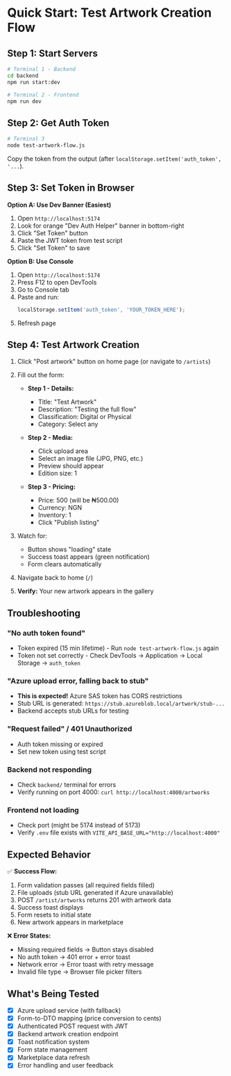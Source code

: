 # Quick Start: Test Artwork Creation Flow

## Step 1: Start Servers

```bash
# Terminal 1 - Backend
cd backend
npm run start:dev

# Terminal 2 - Frontend
npm run dev
```

## Step 2: Get Auth Token

```bash
# Terminal 3
node test-artwork-flow.js
```

Copy the token from the output (after `localStorage.setItem('auth_token', '...`).

## Step 3: Set Token in Browser

**Option A: Use Dev Banner (Easiest)**
1. Open `http://localhost:5174`
2. Look for orange "Dev Auth Helper" banner in bottom-right
3. Click "Set Token" button
4. Paste the JWT token from test script
5. Click "Set Token" to save

**Option B: Use Console**
1. Open `http://localhost:5174`
2. Press F12 to open DevTools
3. Go to Console tab
4. Paste and run:
   ```javascript
   localStorage.setItem('auth_token', 'YOUR_TOKEN_HERE');
   ```
5. Refresh page

## Step 4: Test Artwork Creation

1. Click "Post artwork" button on home page (or navigate to `/artists`)
2. Fill out the form:
   - **Step 1 - Details:**
     - Title: "Test Artwork"
     - Description: "Testing the full flow"
     - Classification: Digital or Physical
     - Category: Select any
   
   - **Step 2 - Media:**
     - Click upload area
     - Select an image file (JPG, PNG, etc.)
     - Preview should appear
     - Edition size: 1
   
   - **Step 3 - Pricing:**
     - Price: 500 (will be ₦500.00)
     - Currency: NGN
     - Inventory: 1
     - Click "Publish listing"

3. Watch for:
   - Button shows "loading" state
   - Success toast appears (green notification)
   - Form clears automatically

4. Navigate back to home (`/`)
5. **Verify:** Your new artwork appears in the gallery

## Troubleshooting

### "No auth token found"
- Token expired (15 min lifetime) - Run `node test-artwork-flow.js` again
- Token not set correctly - Check DevTools → Application → Local Storage → `auth_token`

### "Azure upload error, falling back to stub"
- **This is expected!** Azure SAS token has CORS restrictions
- Stub URL is generated: `https://stub.azureblob.local/artwork/stub-...`
- Backend accepts stub URLs for testing

### "Request failed" / 401 Unauthorized
- Auth token missing or expired
- Set new token using test script

### Backend not responding
- Check `backend/` terminal for errors
- Verify running on port 4000: `curl http://localhost:4000/artworks`

### Frontend not loading
- Check port (might be 5174 instead of 5173)
- Verify `.env` file exists with `VITE_API_BASE_URL="http://localhost:4000"`

## Expected Behavior

✅ **Success Flow:**
1. Form validation passes (all required fields filled)
2. File uploads (stub URL generated if Azure unavailable)
3. POST `/artist/artworks` returns 201 with artwork data
4. Success toast displays
5. Form resets to initial state
6. New artwork appears in marketplace

❌ **Error States:**
- Missing required fields → Button stays disabled
- No auth token → 401 error + error toast
- Network error → Error toast with retry message
- Invalid file type → Browser file picker filters

## What's Being Tested

- [x] Azure upload service (with fallback)
- [x] Form-to-DTO mapping (price conversion to cents)
- [x] Authenticated POST request with JWT
- [x] Backend artwork creation endpoint
- [x] Toast notification system
- [x] Form state management
- [x] Marketplace data refresh
- [x] Error handling and user feedback
